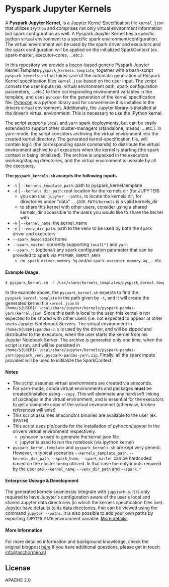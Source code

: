 # Pyspark Jupyter Kernels

A **Pyspark Jupyter Kernel**, is a [Jupyter Kernel Specification] file ```kernel.json``` that utilizes ```IPython``` and comprises not only virtual environment information but spark configuration as well. A Pyspark Jupyter Kernel ties a specific python virtual environment to a specific spark environment/configuration. The virtual environment will be used by the spark driver and executors and the spark configuration will be applied on the initialized SparkContext (ex. spark-master, executor-cores, ...etc.). 

In this repository we provide a [hocon]-based generic Pyspark Jupyter Kernel Template ```pyspark_kernels.template```, together with a bash-script ```pyspark_kernels.sh``` that takes care of the automatic generation of Pyspark Kernel specification files ```kernel.json``` based on the user input. The script convets the user inputs (ex. virtual environment path, spark configuration parameters, …etc.) to their corresponding environment variables in the template, and uses ```pyhocon``` for the generation of the kernel specification file. [Pyhocon] is a python library and for convenience it is installed in the drivers virtual environment. Additionally, the Jupyter library is installed at the driver’s virtual environment. This is necessary to use the IPython kernel. 

The script supports ```local``` and ```yarn``` spark deployments, but can be easily extended to support other cluster-managers (standalone, mesos, ...etc.). In yarn-mode, the script considers archiving the virtual environment into the created kernel directory. The generated kernel-specification file, will contain logic (the corresponding spark commands) to distribute the virtual environment archive to all executors when the kernel is starting (the spark context is being initialized). The archive is unpacked in the executors working/staging directories, and the virtual environment is useable by all the executors.

**The ```pyspark_kernels.sh``` accepts the following inputs**
  -  ```-t``` | ```--kernels_template_path```: path to pyspark_kernel.template
  - ```-d``` | ```--kernels_dir_path```: root location for the kernels dir (for JUPYTER)
    - you can use: ```jupyter --paths```, to locate the kernels dir; for directories under "data" ... ```$DIR_PATH/kernels``` is a valid kernels_dir
    - to share this kernel with other users, consider using a shared kernels_dir accessible to the users you would like to share the kernel with
  -  ```-k``` | ```--kernel_name```: the kernel_name
  -  ```-e``` | ```--venv_dir_path```: path to the venv to be used by both the spark driver and executors
  -  ```--spark_home```: spark home
  -  ```--spark_master```: currently supporting ```local[*]``` and ```yarn```
  -  ```--spark.*```: (optional) any spark configuration parameter that can be provided to spark via ```PYSPARK_SUBMIT_ARGS```
        -  ex. ```spark.driver.memory 3g``` and/or ```spark.executor.memory 4g``` , ...etc.

#### Example Usage 
```sh
$ pyspark_kernel.sh -t /usr/share/kernels_templates/pyspark_kernel.template -d /home/${USER}/.local/share/jupyter/kernels -k pyspark-pandas-yarn -e /home/${USER}/pandas-3.5 --spark_home /opt/spark --spark_master yarn --spark.executor.memory 4g --spark.executor.cores 4 --spark.driver.memory 2g
```
In the example above, the ```pyspark_kernel.sh``` expects to find the ```pyspark_kernel.template``` in the path given by ```-t```, and it will create the generated kernel file ```kernel.json``` in ```/home/${USER}/.local/share/jupyter/kernels/pyspark-pandas-yarn/kernel.json```. Since this path is local to the user, this kernel is not expected to be shared with other users (i.e. not expected to appear at other users Jupyter Noteboook Servers. The virtual environment in ```/home/${USER}/pandas-3.5``` is used by the driver, and will be zipped and distributed to the executors, when the user starts the kernel from his Jupyter Notebook Server. The archive is generated only one time, when the script is run, and wlil be persisted in ```/home/${USER}/.local/share/jupyter/kernels/pyspark-pandas-yarn/pyspark_venv_pyspark-pandas-yarn.zip```. Finally, all the spark inputs provided will be used to initilalize the SparkContext.

#### Notes
- The script assumes virtual environments are created via anaconda.
- For yarn-mode, conda virtual environments and packages **must** be created/installed using ```--copy```. This will eleimnate any hard/soft linking of packages in the virtual environment, and is essential for the executors to get a complete copy of the virtual environmnet (otherwise, broken references will exist) 
- This script assumes anaconda's binaries are available to the user (ex. $PATH)
- This script uses pip/conda for the installation of pyhocon/jupyter in the drivers virtual environment respectively. 
    - pyhocon is used to generate the kernel.json file
    - jupyter is used to run the notebook (via ipython kernel)
 - ```pyspark_kernel.template``` and ```pyspark_kernels.sh``` are kept very generic. However, in typical scenarios  ```--kernels_template_path```, ```--kernels_dir_path```, ```--spark_home```, ```--spark_master``` can be hardcoded based on the cluster being utilized. In that case the only inputs required by the user are ```--kernel_name```, ```--venv_dir_path``` and ```--spark.*```





#### Enterprise Useage & Development
The generated kernels seamlessly integrate with ```jupyterhub```. It is only required to have Jupyter's configuration aware of the user's local and shared Jupyter data directories (in which the kernels specification files live). [Jupyter have defaults to its data directories], that can be viewed using the command ```jupyter --paths```. It is also possible to add your own paths by exporting ```JUPYTER_PATH``` environment variable. [More details!]



#### More Information 
For more detailed informaiton and background knowledge, check the original blogpost [here]
If you have additional questions, please get in touch info@anchormen.nl 

License
----
APACHE 2.0

[here]: <https://anchormen.nl/blog/big-data-services/pyspark-jupyter-kernels/>
[Jupyter Kernel Specification]: <http://jupyter-client.readthedocs.io/en/stable/kernels.html>
[Pyhocon]: <https://github.com/chimpler/pyhocon>
[hocon]: <https://github.com/lightbend/config/blob/master/HOCON.md>
[Jupyter have defaults to its data directories]: <http://jupyter.readthedocs.io/en/latest/projects/jupyter-directories.html#data-files>
[More details!]: <http://jupyter.readthedocs.io/en/latest/projects/jupyter-directories.html#data-files>
